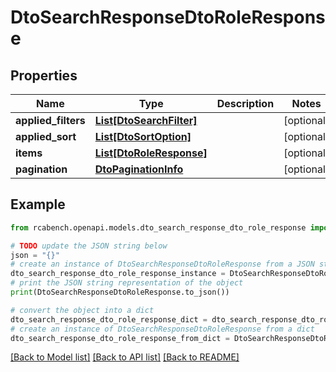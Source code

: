 # DtoSearchResponseDtoRoleResponse


## Properties

Name | Type | Description | Notes
------------ | ------------- | ------------- | -------------
**applied_filters** | [**List[DtoSearchFilter]**](DtoSearchFilter.md) |  | [optional] 
**applied_sort** | [**List[DtoSortOption]**](DtoSortOption.md) |  | [optional] 
**items** | [**List[DtoRoleResponse]**](DtoRoleResponse.md) |  | [optional] 
**pagination** | [**DtoPaginationInfo**](DtoPaginationInfo.md) |  | [optional] 

## Example

```python
from rcabench.openapi.models.dto_search_response_dto_role_response import DtoSearchResponseDtoRoleResponse

# TODO update the JSON string below
json = "{}"
# create an instance of DtoSearchResponseDtoRoleResponse from a JSON string
dto_search_response_dto_role_response_instance = DtoSearchResponseDtoRoleResponse.from_json(json)
# print the JSON string representation of the object
print(DtoSearchResponseDtoRoleResponse.to_json())

# convert the object into a dict
dto_search_response_dto_role_response_dict = dto_search_response_dto_role_response_instance.to_dict()
# create an instance of DtoSearchResponseDtoRoleResponse from a dict
dto_search_response_dto_role_response_from_dict = DtoSearchResponseDtoRoleResponse.from_dict(dto_search_response_dto_role_response_dict)
```
[[Back to Model list]](../README.md#documentation-for-models) [[Back to API list]](../README.md#documentation-for-api-endpoints) [[Back to README]](../README.md)


